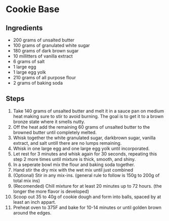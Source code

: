 # Cookie Base
## Ingredients
- 200 grams of unsalted butter
- 100 grams of granulated white sugar
- 180 grams of dark brown sugar
- 10 millitters of vanilla extract
- 6 grams of salt
- 1 large egg
- 1 large egg yolk
- 210 grams of all purpose flour
- 2 grams of baking soda

## Steps
1. Take 140 grams of unsalted butter and melt it in a sauce pan on medium heat making sure to stir to avoid burning. The goal is to get it to a brown bronze state where it smells nutty.
2. Off the heat add the remaining 60 grams of unsalted butter to the browned butter until completely melted.
3. Whisk together the white granulated sugar, darkbrown sugar, vanilla extract, and salt untill there are no lumps remaining. 
4. Whisk in one large egg and one large egg yolk until incorporated. 
5. Let rest for 3 minutes and whisk again for 30 seconds, repeating this step 2 more times until mixture is thick, smooth, and shiny.
6. In a seperate bowl mix the flour and baking soda together.
7. Hand stir the dry mix with the wet mix until just combined
8. (Optional) Stir in any mix-ins. (general rule to follow is 150g to 200g of total mix ins)
9. (Recomended) Chill mixture for at least 20 minutes up to 72 hours. (the longer the more flavor is developed)
10. Scoop out 35 to 40g of cookie dough and form into balls, spaced by at least an inch appart.
11. Preheat oven to 375F and bake for 10-14 minutes or until golden brown around the edges.
